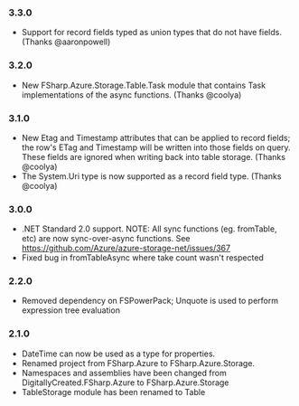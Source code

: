 ### 3.3.0
* Support for record fields typed as union types that do not have fields. (Thanks @aaronpowell)

### 3.2.0
* New FSharp.Azure.Storage.Table.Task module that contains Task<T> implementations of the async functions. (Thanks @coolya)

### 3.1.0
* New Etag and Timestamp attributes that can be applied to record fields; the row's ETag and Timestamp will be written into those fields on query. These fields are ignored when writing back into table storage. (Thanks @coolya)
* The System.Uri type is now supported as a record field type. (Thanks @coolya)

### 3.0.0
* .NET Standard 2.0 support. NOTE: All sync functions (eg. fromTable, etc) are now sync-over-async functions. See https://github.com/Azure/azure-storage-net/issues/367
* Fixed bug in fromTableAsync where take count wasn't respected

### 2.2.0
* Removed dependency on FSPowerPack; Unquote is used to perform expression tree evaluation

### 2.1.0
* DateTime can now be used as a type for properties.
* Renamed project from FSharp.Azure to FSharp.Azure.Storage.
* Namespaces and assemblies have been changed from DigitallyCreated.FSharp.Azure to FSharp.Azure.Storage
* TableStorage module has been renamed to Table